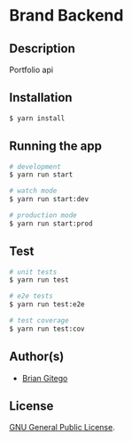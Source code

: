 # Brand Backend

## Description

Portfolio api

## Installation

```bash
$ yarn install
```

## Running the app

```bash
# development
$ yarn run start

# watch mode
$ yarn run start:dev

# production mode
$ yarn run start:prod
```

## Test

```bash
# unit tests
$ yarn run test

# e2e tests
$ yarn run test:e2e

# test coverage
$ yarn run test:cov
```

## Author(s)

- [Brian Gitego](https://gbrian.netlify.app)

## License

[GNU General Public License](LICENSE).

